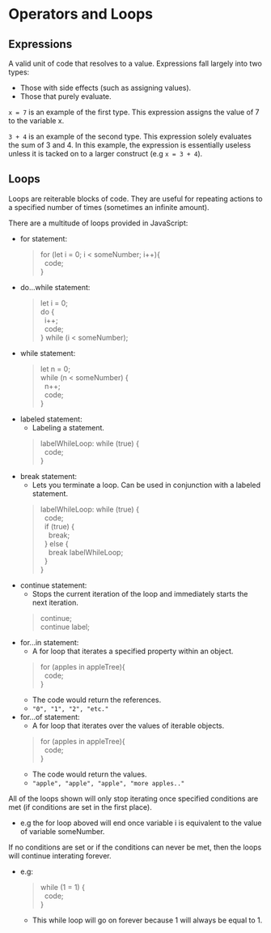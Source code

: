 # Operators and Loops

## Expressions

A valid unit of code that resolves to a value. Expressions fall largely into two types:

- Those with side effects (such as assigning values).
- Those that purely evaluate.

`x = 7` is an example of the first type. This expression assigns the value of 7 to the variable x.

`3 + 4` is an example of the second type. This expression solely evaluates the sum of 3 and 4. In this example, the expression is essentially useless unless it is tacked on to a larger construct (e.g `x = 3 + 4`).

## Loops

Loops are reiterable blocks of code. They are useful for repeating actions to a specified number of times (sometimes an infinite amount).

There are a multitude of loops provided in JavaScript:

- for statement:
  > for (let i = 0; i < someNumber; i++){  
  > &nbsp;&nbsp;code;  
  > }  
- do...while statement:
  > let i = 0;  
  > do {  
  > &nbsp;&nbsp;i++;  
  > &nbsp;&nbsp;code;  
  > } while (i < someNumber);  
- while statement:
  > let n = 0;  
  > while (n < someNumber) {  
  > &nbsp;&nbsp;n++;  
  > &nbsp;&nbsp;code;  
  > }
- labeled statement:
  - Labeling a statement.
  > labelWhileLoop: while (true) {  
  > &nbsp;&nbsp;code;  
  > }  
- break statement:
  - Lets you terminate a loop. Can be used in conjunction with a labeled statement.
  > labelWhileLoop: while (true) {  
  > &nbsp;&nbsp;code;  
  > &nbsp;&nbsp;if (true) {  
  > &nbsp;&nbsp;&nbsp;&nbsp;break;  
  > &nbsp;&nbsp;} else {  
  > &nbsp;&nbsp;&nbsp;&nbsp;break labelWhileLoop;  
  > &nbsp;&nbsp;}  
  > }
- continue statement:
  - Stops the current iteration of the loop and immediately starts the next iteration.
  > continue;  
  > continue label;
- for...in statement:
  - A for loop that iterates a specified property within an object.
  > for (apples in appleTree){  
  > &nbsp;&nbsp;code;  
  > }
  - The code would return the references.
  - `"0", "1", "2", "etc."`
- for...of statement:
  - A for loop that iterates over the values of iterable objects.
  > for (apples in appleTree){  
  > &nbsp;&nbsp;code;  
  > }
  - The code would return the values.
  - `"apple", "apple", "apple", "more apples.."`

All of the loops shown will only stop iterating once specified conditions are met (if conditions are set in the first place).

- e.g the for loop aboved will end once variable i is equivalent to the value of variable someNumber.

If no conditions are set or if the conditions can never be met, then the loops will continue interating forever.

- e.g:
  > while (1 = 1) {  
  > &nbsp;&nbsp;code;  
  > }  
  - This while loop will go on forever because 1 will always be equal to 1.
